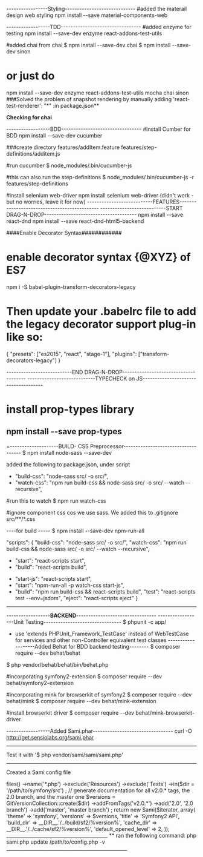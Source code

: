 
-----------------Styling-----------------------------
#added the materail design web styling
npm install --save material-components-web

------------------TDD---------------------------------
#added enzyme for testing
npm install --save-dev enzyme react-addons-test-utils

#added chai from chai
$ npm install --save-dev chai
$ npm install --save-dev sinon


# or just do
npm install --save-dev enzyme react-addons-test-utils mocha chai sinon
###Solved the problem of snapshot rendering by manually adding
'react-test-renderer': "*"   :in package.json**

**Checking for chai**

------------------BDD---------------------------------
#Install Cumber for BDD
npm install --save-dev cucumber

###create directory
features/addItem.feature
features/step-definitions/additem.js

#run cucumber
$ node_modules/.bin/cucumber-js

#this can also run the step-definitions
$ node_modules/.bin/cucumber-js -r features/step-definitions

#install selenium web-driver
npm install selenium web-driver (didn't work - but no worries, leave it for now)
---------------------------FEATURES---------------------------------------------
---------------------------START DRAG-N-DROP--------------------------------------
npm install --save react-dnd
npm install --save react-dnd-html5-backend

####Enable Decorator Syntax############
# enable decorator syntax {@XYZ} of ES7
npm i -S babel-plugin-transform-decorators-legacy

# Then update your .babelrc file to add the legacy decorator support plug-in like so:

{
  "presets": ["es2015", "react", "stage-1"],
  "plugins": ["transform-decorators-legacy"]
}

---------------------------END DRAG-N-DROP--------------------------------------
----------------------------TYPECHECK on JS-------------------------------------
# install prop-types library
npm install --save prop-types
--------------------------------------------------------------------------------
=--------------------BUILD- CSS Preprocessor------------------------------------
$ npm install node-sass --save-dev

added the following to package.json, under script
+    "build-css": "node-sass src/ -o src/",
+    "watch-css": "npm run build-css && node-sass src/ -o src/ --watch --recursive",

#run this to watch
$ npm run watch-css

#ignore component css cos we use sass. We added this to .gitignore
src/**/*.css


----for build -----
$ npm install --save-dev npm-run-all

"scripts": {
  "build-css": "node-sass src/ -o src/",
  "watch-css": "npm run build-css && node-sass src/ -o src/ --watch --recursive",
-    "start": "react-scripts start",
-    "build": "react-scripts build",
+    "start-js": "react-scripts start",
+    "start": "npm-run-all -p watch-css start-js",
+    "build": "npm run build-css && react-scripts build",
  "test": "react-scripts test --env=jsdom",
  "eject": "react-scripts eject"
}

------------------------------------------------------------------------------
------------------**BACKEND**---------------------------------
------------------Unit Testing--------------------------------
$ phpunit -c app/

- use 'extends PHPUnit_Framework_TestCase' instead of WebTestCase for services
and other non-Controller equivalent test classes
-------------------Added Behat for BDD backend testing--------
$ composer require --dev behat/behat

$ php vendor/behat/behat/bin/behat.php

#incorporating symfony2-extension
$ composer require --dev behat/symfony2-extension

#incorporating mink for browserkit of symfony2
$ composer require --dev behat/mink
$ composer require --dev behat/mink-extension

#install browserkit driver
$ composer require --dev behat/mink-browserkit-driver

------------------Added Sami.phar---------------------------------
curl -O http://get.sensiolabs.org/sami.phar
______________________________________________

Test it with '$ php vendor/sami/sami/sami.php'
__________________________________________
Created a Sami config file

<?php

use Sami\Sami;
use Sami\Version\GitVersionCollection;
use Symfony\Component\Finder\Finder;

$iterator = Finder::create()
    ->files()
    ->name('*.php')
    ->exclude('Resources')
    ->exclude('Tests')
    ->in($dir = '/path/to/symfony/src')
;

// generate documentation for all v2.0.* tags, the 2.0 branch, and the master one
$versions = GitVersionCollection::create($dir)
    ->addFromTags('v2.0.*')
    ->add('2.0', '2.0 branch')
    ->add('master', 'master branch')
;

return new Sami($iterator, array(
    'theme'                => 'symfony',
    'versions'             => $versions,
    'title'                => 'Symfony2 API',
    'build_dir'            => __DIR__.'/../build/sf2/%version%',
    'cache_dir'            => __DIR__.'/../cache/sf2/%version%',
    'default_opened_level' => 2,
));
__________________________________________

**
ran the following command:
php sami.php update /path/to/config.php -v

__________________________________________________
